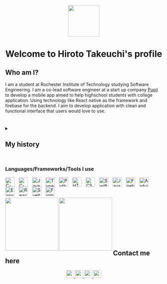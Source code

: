 <div id="header" align="center">
  <img src="https://media.giphy.com/media/v1.Y2lkPTc5MGI3NjExNGJhNTVjOGZmMmMyNzQyNGEzNTgxZTVlYmExN2YwOGI4M2E5ZWYxNCZlcD12MV9pbnRlcm5hbF9naWZzX2dpZklkJmN0PWc/y93slPbDMdeXJQONHa/giphy.gif" width="100"/>
</div>
<div id="name" align="center">
  <h1>
    Welcome to Hiroto Takeuchi's profile
  </h1>
</div>

<h2>Who am I?</h2>
I am a student at Rochester Institute of Technology studying Software Engineering. I am a co-lead software engineer at a start up company <a href="https://getpupil.com/">Pupil</a> to develop a mobile app aimed to help highschool students with college application. Using technology like React native as the framework and firebase for the backend. I aim to develop application with clean and functional interface that users would love to use.

#

<details>
  <summary><h2>My history</h2></summary>
  I was born and lived in Japan for 8 years then moved to the U.S. Having a Japanese background puts my focus on user experience first delivering applications that users will not have trouble using and are enjoyable to use. I started programming in highschool where I also started my capstone project which was a complex calendar web application, using Svelte framework, aimed to assist my classmates and underclassmen navigate through their complex school schedule with an ease. 
</details>

#

### Languages/Frameworks/Tools I use
<img title="C Language" align="left" alt="C-language" width="30px" style="padding-right:10px;" src="https://cdn.jsdelivr.net/gh/devicons/devicon/icons/c/c-original.svg" />
<img title="C++ Language" align="left" alt="C-plus-plus-language" width="30px" style="padding-right:10px;" src="https://cdn.jsdelivr.net/gh/devicons/devicon/icons/cplusplus/cplusplus-original.svg" />
<img title="JavaScript Language" align="left" alt="JavaScript" width="30px" style="padding-right:10px;" src="https://cdn.jsdelivr.net/gh/devicons/devicon/icons/javascript/javascript-original.svg"/>
<img title="TypeScript Language" align="left" alt="TypeScript" width="30px" style="padding-right:10px;" src="https://cdn.jsdelivr.net/gh/devicons/devicon/icons/typescript/typescript-original.svg"/>
<img title="Python Language" align="left" alt="Python" width="30px" style="padding-right:10px;" src="https://cdn.jsdelivr.net/gh/devicons/devicon/icons/python/python-original.svg"/>
<img title="HTML" align="left" alt="HTML" width="30px" style="padding-right:10px;" src="https://cdn.jsdelivr.net/gh/devicons/devicon/icons/html5/html5-original.svg"/>
<img title="CSS" align="left" alt="CSS" width="30px" style="padding-right:10px;" src="https://cdn.jsdelivr.net/gh/devicons/devicon/icons/css3/css3-original.svg"/>
<img title="Swift Language" align="left" alt="Swift" width="30px" style="padding-right:10px;" src="https://cdn.jsdelivr.net/gh/devicons/devicon/icons/swift/swift-original.svg"/>
<img title="Java Language" align="left" alt="Java" width="30px" style="padding-right:10px;" src="https://cdn.jsdelivr.net/gh/devicons/devicon/icons/java/java-original.svg"/>
<img title="Firebase Database" align="left" alt="Firebase" width="30px" style="padding-right:10px;" src="https://cdn.jsdelivr.net/gh/devicons/devicon/icons/firebase/firebase-plain.svg" />
<img title="Arduino Development" align="left" alt="Arduino" width="30px" style="padding-right:10px;" src="https://cdn.jsdelivr.net/gh/devicons/devicon/icons/arduino/arduino-original.svg" />
<img title="Expo Mobile App Development" align="left" alt="Expo" width="30px" style="padding-right:10px" src="https://static.expo.dev/static/brand/square-228x228.png" />
<img title="React JS/Native Framework" align="left" alt="React" width="30px" style="padding-right:10px;" src="https://cdn.jsdelivr.net/gh/devicons/devicon/icons/react/react-original.svg" />
<img title="Svelte Framework" align="left" alt="Svelte" width="30px" style="padding-right:10px;" src="https://cdn.jsdelivr.net/gh/devicons/devicon/icons/svelte/svelte-original.svg" />
<img title="Figma Design Tool" align="left" alt="Figma" width="30px" style="padding-right:10px;" src="https://cdn.jsdelivr.net/gh/devicons/devicon/icons/figma/figma-original.svg" />

<br/><br/><br/>

<img align="left" height="170px" src="https://github-readme-stats-three-cyan-99.vercel.app/api?username=hiromon0125&show_icons=true&theme=transparent&hide=stars&count_private=true" />
<img align="left" height="170px" src="https://github-readme-stats-three-cyan-99.vercel.app/api/top-langs/?username=hiromon0125&layout=compact&langs_count=8&theme=transparent" />

<br/><br/><br/><br/><br/><br/><br/><br/>
## Contact me here

<div id="badge" align="center" >
  
  <a href="https://www.linkedin.com/in/htakeuchi125/">
    <img height="25px" src="https://img.shields.io/badge/LinkedIn-0077B5?style=for-the-badge&logo=linkedin&logoColor=white" />
  </a>
  <a href="mailto:hiroto125takeuchi@gmail.com">
    <img height="25px" src="https://img.shields.io/badge/Gmail-D14836?style=for-the-badge&logo=gmail&logoColor=white" />
  </a>
  <a href="https://www.instagram.com/hiro_project_/">
    <img height="25px" src="https://img.shields.io/badge/Instagram-E4405F?style=for-the-badge&logo=instagram&logoColor=white" />
  </a>
  <img height="25px" src="https://komarev.com/ghpvc/?username=hiromon0125&style=flat-square&color=blue" alt=""/>
</div>
